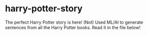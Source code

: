 # harry-potter-story
The perfect Harry Potter story is here! (Not) Used ML/AI to generate sentences from all the Harry Potter books. Read it in the file below!
